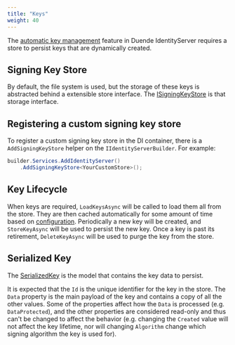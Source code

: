 ```yaml
---
title: "Keys"
weight: 40
---
```


The [automatic key management](/identityserver/v7/fundamentals/keys/automatic_key_management) feature in Duende IdentityServer requires a store to persist keys that are dynamically created.

## Signing Key Store
By default, the file system is used, but the storage of these keys is abstracted behind a extensible store interface.
The [ISigningKeyStore](/identityserver/v7/reference/stores/signing_key_store) is that storage interface. 

## Registering a custom signing key store

To register a custom signing key store in the DI container, there is a `AddSigningKeyStore` helper on the `IIdentityServerBuilder`. 
For example:

```cs
builder.Services.AddIdentityServer()
    .AddSigningKeyStore<YourCustomStore>();
```

## Key Lifecycle
When keys are required, `LoadKeysAsync` will be called to load them all from the store. 
They are then cached automatically for some amount of time based on [configuration](/identityserver/v7/reference/options#key-management).
Periodically a new key will be created, and `StoreKeyAsync` will be used to persist the new key.
Once a key is past its retirement, `DeleteKeyAsync` will be used to purge the key from the store.

## Serialized Key
The [SerializedKey](/identityserver/v7/reference/stores/signing_key_store#serializedkey) is the model that contains the key data to persist. 

It is expected that the `Id` is the unique identifier for the key in the store. The `Data` property is the main payload of the key and contains a copy of all the other values. Some of the properties affect how the `Data` is processed (e.g. `DataProtected`), and the other properties are considered read-only and thus can't be changed to affect the behavior (e.g. changing the `Created` value will not affect the key lifetime, nor will changing `Algorithm` change which signing algorithm the key is used for).

